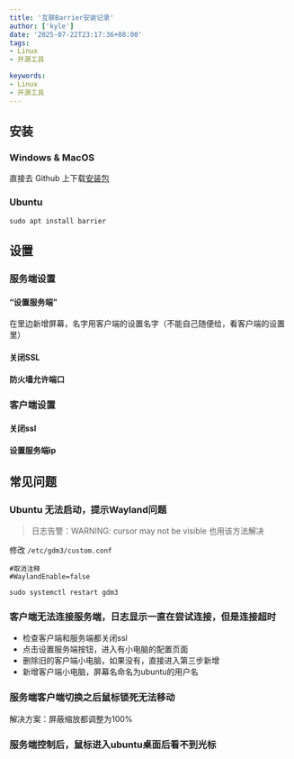 ```yaml
---
title: '互联Barrier安装记录'
author: ['kyle']
date: '2025-07-22T23:17:36+08:00'
tags:
- Linux
- 开源工具

keywords:
- Linux
- 开源工具
---
```


## 安装
### Windows & MacOS
直接去 Github 上下载[安装包](https://github.com/debauchee/barrier/releases) 

### Ubuntu
```shell
sudo apt install barrier
```

## 设置
### 服务端设置
#### “设置服务端”
在里边新增屏幕，名字用客户端的设置名字（不能自己随便给，看客户端的设置里）
#### 关闭SSL
#### 防火墙允许端口

### 客户端设置
#### 关闭ssl

#### 设置服务端ip

## 常见问题
### Ubuntu 无法启动，提示Wayland问题
> 日志告警：WARNING: cursor may not be visible
> 也用该方法解决

修改 `/etc/gdm3/custom.conf`
```shell
#取消注释
#WaylandEnable=false
```
```shell
sudo systemctl restart gdm3
```

### 客户端无法连接服务端，日志显示一直在尝试连接，但是连接超时
- 检查客户端和服务端都关闭ssl
- 点击设置服务端按钮，进入有小电脑的配置页面
- 删除旧的客户端小电脑，如果没有，直接进入第三步新增
- 新增客户端小电脑，屏幕名命名为ubuntu的用户名

### 服务端客户端切换之后鼠标锁死无法移动
解决方案：屏蔽缩放都调整为100%

### 服务端控制后，鼠标进入ubuntu桌面后看不到光标